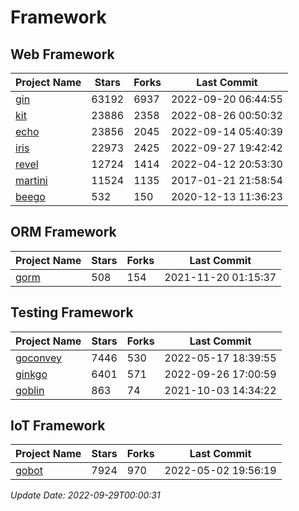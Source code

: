 # Framework

## Web Framework
| Project Name | Stars | Forks | Last Commit |
| ------------ | ----- | ----- | ----------- |
| [gin](https://github.com/gin-gonic/gin) | 63192 | 6937 | 2022-09-20 06:44:55 |
| [kit](https://github.com/go-kit/kit) | 23886 | 2358 | 2022-08-26 00:50:32 |
| [echo](https://github.com/labstack/echo) | 23856 | 2045 | 2022-09-14 05:40:39 |
| [iris](https://github.com/kataras/iris) | 22973 | 2425 | 2022-09-27 19:42:42 |
| [revel](https://github.com/revel/revel) | 12724 | 1414 | 2022-04-12 20:53:30 |
| [martini](https://github.com/go-martini/martini) | 11524 | 1135 | 2017-01-21 21:58:54 |
| [beego](https://github.com/astaxie/beego) | 532 | 150 | 2020-12-13 11:36:23 |

## ORM Framework
| Project Name | Stars | Forks | Last Commit |
| ------------ | ----- | ----- | ----------- |
| [gorm](https://github.com/jinzhu/gorm) | 508 | 154 | 2021-11-20 01:15:37 |

## Testing Framework
| Project Name | Stars | Forks | Last Commit |
| ------------ | ----- | ----- | ----------- |
| [goconvey](https://github.com/smartystreets/goconvey) | 7446 | 530 | 2022-05-17 18:39:55 |
| [ginkgo](https://github.com/onsi/ginkgo) | 6401 | 571 | 2022-09-26 17:00:59 |
| [goblin](https://github.com/franela/goblin) | 863 | 74 | 2021-10-03 14:34:22 |

## IoT Framework
| Project Name | Stars | Forks | Last Commit |
| ------------ | ----- | ----- | ----------- |
| [gobot](https://github.com/hybridgroup/gobot) | 7924 | 970 | 2022-05-02 19:56:19 |

*Update Date: 2022-09-29T00:00:31*